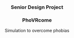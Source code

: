 <div id="top" align="center">
<h3>Senior Design Project</h3>
</div>

<div align="center">
<h3 align="center">PhoVRcome</h3>
  <p align="center">
    Simulation to overcome phobias
  </p>
</div>
